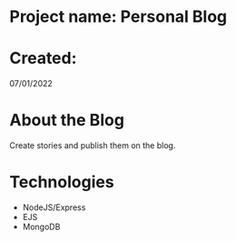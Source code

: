 # Project name: Personal Blog

# Created:

07/01/2022

# About the Blog

Create stories and publish them on the blog.

# Technologies

* NodeJS/Express
* EJS
* MongoDB
